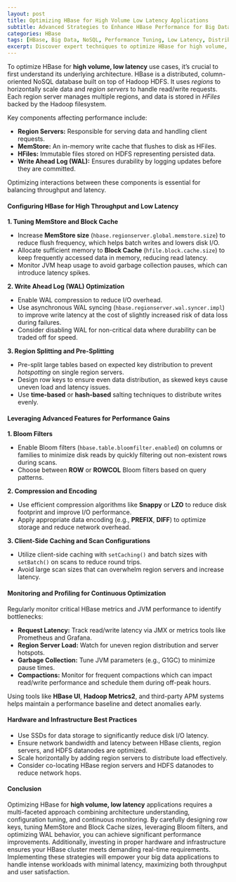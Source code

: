 ```yaml
---
layout: post
title: Optimizing HBase for High Volume Low Latency Applications  
subtitle: Advanced Strategies to Enhance HBase Performance for Big Data Workloads  
categories: HBase  
tags: [HBase, Big Data, NoSQL, Performance Tuning, Low Latency, Distributed Systems]  
excerpt: Discover expert techniques to optimize HBase for high volume, low latency applications. Learn configuration tips, architecture design, and performance tuning strategies to maximize throughput and minimize response times.  
---
```

To optimize HBase for **high volume, low latency** use cases, it’s crucial to first understand its underlying architecture. HBase is a distributed, column-oriented NoSQL database built on top of Hadoop HDFS. It uses *regions* to horizontally scale data and *region servers* to handle read/write requests. Each region server manages multiple regions, and data is stored in *HFiles* backed by the Hadoop filesystem.

Key components affecting performance include:

- **Region Servers:** Responsible for serving data and handling client requests.
- **MemStore:** An in-memory write cache that flushes to disk as HFiles.
- **HFiles:** Immutable files stored on HDFS representing persisted data.
- **Write Ahead Log (WAL):** Ensures durability by logging updates before they are committed.

Optimizing interactions between these components is essential for balancing throughput and latency.

#### Configuring HBase for High Throughput and Low Latency

**1. Tuning MemStore and Block Cache**

- Increase **MemStore size** (`hbase.regionserver.global.memstore.size`) to reduce flush frequency, which helps batch writes and lowers disk I/O.
- Allocate sufficient memory to **Block Cache** (`hfile.block.cache.size`) to keep frequently accessed data in memory, reducing read latency.
- Monitor JVM heap usage to avoid garbage collection pauses, which can introduce latency spikes.

**2. Write Ahead Log (WAL) Optimization**

- Enable WAL compression to reduce I/O overhead.
- Use asynchronous WAL syncing (`hbase.regionserver.wal.syncer.impl`) to improve write latency at the cost of slightly increased risk of data loss during failures.
- Consider disabling WAL for non-critical data where durability can be traded off for speed.

**3. Region Splitting and Pre-Splitting**

- Pre-split large tables based on expected key distribution to prevent *hotspotting* on single region servers.
- Design row keys to ensure even data distribution, as skewed keys cause uneven load and latency issues.
- Use **time-based** or **hash-based** salting techniques to distribute writes evenly.

#### Leveraging Advanced Features for Performance Gains

**1. Bloom Filters**

- Enable Bloom filters (`hbase.table.bloomfilter.enabled`) on columns or families to minimize disk reads by quickly filtering out non-existent rows during scans.
- Choose between **ROW** or **ROWCOL** Bloom filters based on query patterns.

**2. Compression and Encoding**

- Use efficient compression algorithms like **Snappy** or **LZO** to reduce disk footprint and improve I/O performance.
- Apply appropriate data encoding (e.g., **PREFIX**, **DIFF**) to optimize storage and reduce network overhead.

**3. Client-Side Caching and Scan Configurations**

- Utilize client-side caching with `setCaching()` and batch sizes with `setBatch()` on scans to reduce round trips.
- Avoid large scan sizes that can overwhelm region servers and increase latency.

#### Monitoring and Profiling for Continuous Optimization

Regularly monitor critical HBase metrics and JVM performance to identify bottlenecks:

- **Request Latency:** Track read/write latency via JMX or metrics tools like Prometheus and Grafana.
- **Region Server Load:** Watch for uneven region distribution and server hotspots.
- **Garbage Collection:** Tune JVM parameters (e.g., G1GC) to minimize pause times.
- **Compactions:** Monitor for frequent compactions which can impact read/write performance and schedule them during off-peak hours.

Using tools like **HBase UI**, **Hadoop Metrics2**, and third-party APM systems helps maintain a performance baseline and detect anomalies early.

#### Hardware and Infrastructure Best Practices

- Use SSDs for data storage to significantly reduce disk I/O latency.
- Ensure network bandwidth and latency between HBase clients, region servers, and HDFS datanodes are optimized.
- Scale horizontally by adding region servers to distribute load effectively.
- Consider co-locating HBase region servers and HDFS datanodes to reduce network hops.

#### Conclusion

Optimizing HBase for **high volume, low latency** applications requires a multi-faceted approach combining architecture understanding, configuration tuning, and continuous monitoring. By carefully designing row keys, tuning MemStore and Block Cache sizes, leveraging Bloom filters, and optimizing WAL behavior, you can achieve significant performance improvements. Additionally, investing in proper hardware and infrastructure ensures your HBase cluster meets demanding real-time requirements. Implementing these strategies will empower your big data applications to handle intense workloads with minimal latency, maximizing both throughput and user satisfaction.
